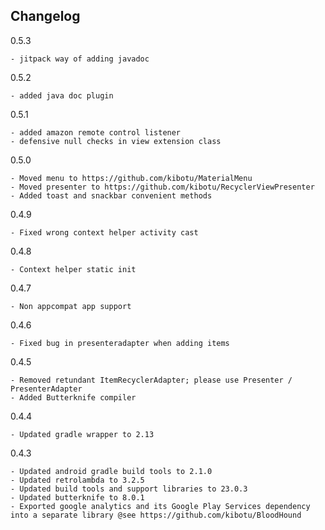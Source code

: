 Changelog
---------

0.5.3

    - jitpack way of adding javadoc

0.5.2

    - added java doc plugin

0.5.1

    - added amazon remote control listener
    - defensive null checks in view extension class

0.5.0

    - Moved menu to https://github.com/kibotu/MaterialMenu
    - Moved presenter to https://github.com/kibotu/RecyclerViewPresenter
    - Added toast and snackbar convenient methods

0.4.9
    
    - Fixed wrong context helper activity cast
    
0.4.8 
    
    - Context helper static init
    
0.4.7
    
    - Non appcompat app support

0.4.6

    - Fixed bug in presenteradapter when adding items

0.4.5
    
    - Removed retundant ItemRecyclerAdapter; please use Presenter / PresenterAdapter 
    - Added Butterknife compiler

0.4.4
    
    - Updated gradle wrapper to 2.13

0.4.3

    - Updated android gradle build tools to 2.1.0
    - Updated retrolambda to 3.2.5
    - Updated build tools and support libraries to 23.0.3
    - Updated butterknife to 8.0.1
    - Exported google analytics and its Google Play Services dependency into a separate library @see https://github.com/kibotu/BloodHound